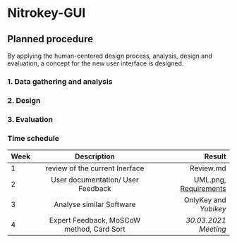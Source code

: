# Nitrokey-GUI

## Planned procedure 
By applying the human-centered design process, analysis, design and evaluation, a concept for the new user interface is designed.

### 1. Data gathering and analysis
### 2. Design 
### 3. Evaluation


### Time schedule

| Week        | Description                                 | Result                                          |
| :---        |    :----:                                   |          ---:                                   |
| 1           | review of the current Inerface              | Review.md                                       |
| 2           | User documentation/ User Feedback           | UML.png, [Requirements](https://nitrokey-app.atlassian.net/jira/software/projects/NA/boards/1/backlog?selectedIssue=NA-12) | 
| 3           | Analyse similar Software                    |OnlyKey and *Yubikey*                            |
| 4           | Expert Feedback, MoSCoW method, Card Sort   | *30.03.2021 Meeting*                            |


